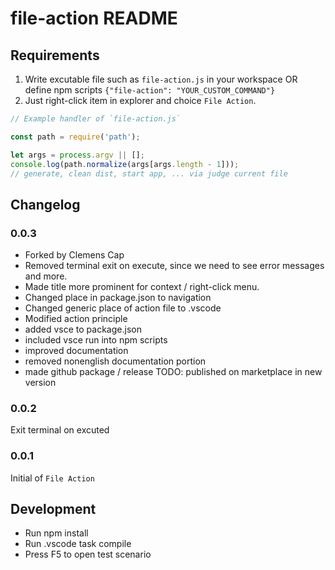 # file-action README




## Requirements

1. Write excutable file such as `file-action.js` in your workspace OR define npm scripts `{"file-action": "YOUR_CUSTOM_COMMAND"}`
2. Just right-click item in explorer and choice `File Action`.

```js
// Example handler of `file-action.js`

const path = require('path');

let args = process.argv || [];
console.log(path.normalize(args[args.length - 1]));
// generate, clean dist, start app, ... via judge current file
```

## Changelog

### 0.0.3

* Forked by Clemens Cap
* Removed terminal exit on execute, since we need to see error messages and more.
* Made title more prominent for context / right-click menu.
* Changed place in package.json to navigation
* Changed generic place of action file to .vscode
* Modified action principle
* added vsce to package.json
* included vsce run into npm scripts
* improved documentation
* removed nonenglish documentation portion
* made github package / release
TODO: published on marketplace in new version

### 0.0.2

Exit terminal on excuted

### 0.0.1

Initial of `File Action`

## Development

* Run npm install
* Run .vscode task compile
* Press F5 to open test scenario